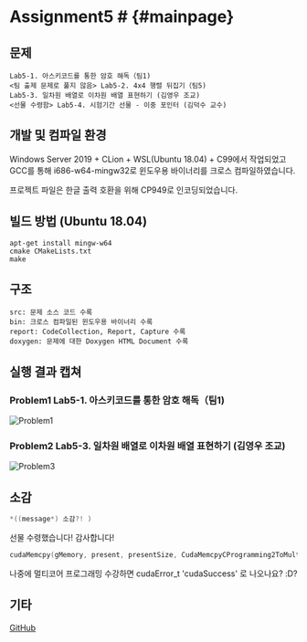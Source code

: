 ﻿# Assignment5 # {#mainpage}

## 문제
```
Lab5-1. 아스키코드를 통한 암호 해독（팀1)
<팀 출제 문제로 풀지 않음> Lab5-2. 4x4 행렬 뒤집기（팀5)
Lab5-3. 일차원 배열로 이차원 배열 표현하기 (김영우 조교)
<선물 수령함> Lab5-4. 시험기간 선물 - 이중 포인터 (김덕수 교수)
```

## 개발 및 컴파일 환경
Windows Server 2019 + CLion + WSL(Ubuntu 18.04) + C99에서 작업되었고 GCC를 통해 i686-w64-mingw32로 윈도우용 바이너리를 크로스 컴파일하였습니다.

프로젝트 파일은 한글 출력 호환을 위해 CP949로 인코딩되었습니다.

## 빌드 방법 (Ubuntu 18.04)
```
apt-get install mingw-w64
cmake CMakeLists.txt
make
```

## 구조
```
src: 문제 소스 코드 수록
bin: 크로스 컴파일된 윈도우용 바이너리 수록
report: CodeCollection, Report, Capture 수록
doxygen: 문제에 대한 Doxygen HTML Document 수록
```

## 실행 결과 캡쳐
### Problem1	Lab5-1. 아스키코드를 통한 암호 해독（팀1)
![Problem1](../report/capture/Problem1.png)
### Problem2	Lab5-3. 일차원 배열로 이차원 배열 표현하기 (김영우 조교)
![Problem3](../report/capture/Problem3.png)

## 소감
```C
*((message*) 소감?! )
```
선물 수령했습니다! 감사합니다!

```C
cudaMemcpy(gMemory, present, presentSize, CudaMemcpyCProgramming2ToMulticoreProgramming);
```
나중에 멀티코어 프로그래밍 수강하면 cudaError_t 'cudaSuccess' 로 나오나요? :D?

## 기타
[GitHub](https://github.com/refracta/koreatech-assignment/tree/master/CPrograming2)